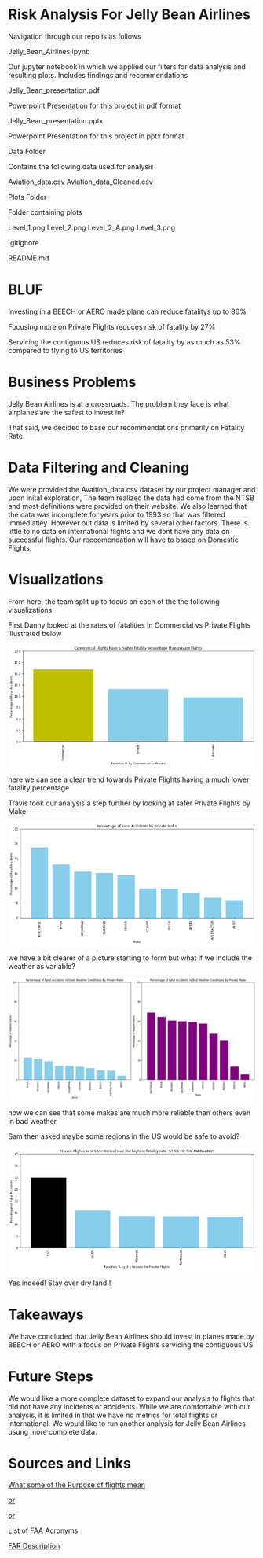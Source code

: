 # Risk Analysis For Jelly Bean Airlines

Navigation through our repo is as follows

Jelly_Bean_Airlines.ipynb

   Our jupyter notebook in which we applied our filters for data analysis and resulting plots. 
   Includes findings and recommendations

Jelly_Bean_presentation.pdf

   Powerpoint Presentation for this project in pdf format

Jelly_Bean_presentation.pptx

   Powerpoint Presentation for this project in pptx format

Data Folder

   Contains the following data used for analysis 

   Aviation_data.csv
   Aviation_data_Cleaned.csv

Plots Folder

   Folder containing plots
   
   Level_1.png
   Level_2.png
   Level_2_A.png 
   Level_3.png
   

.gitignore

README.md

# BLUF

Investing in a BEECH or AERO made plane can reduce fatalitys up to 86%

Focusing more on Private Flights reduces risk of fatality by 27%

Servicing the contiguous US reduces risk of fatality by as much as 53%
compared to flying to US territories


# Business Problems

Jelly Bean Airlines is at a crossroads. The problem they face is what airplanes are the safest to invest in? 

That said, we decided to base our recommendations primarily on Fatality Rate.


# Data Filtering and Cleaning

We were provided the Avaition_data.csv dataset by our project manager and
upon inital exploration, The team realized the data had come from the NTSB
and most definitions were provided on their website. We also learned that
the data was incomplete for years prior to 1993 so that was filtered immediatley.
However out data is limited by several other factors. There is little to no
data on international flights and we dont have any data on successful flights.
Our reccomendation will have to based on Domestic Flights. 


# Visualizations

From here, the team split up to focus on each of the the following visualizations

First Danny looked at the rates of fatalities in Commercial vs Private Flights illustrated below

![Level_1_Plot](plots/Level_1.png)

here we can see a clear trend towards Private Flights having a much lower fatality percentage



Travis took our analysis a step further by looking at safer Private Flights by Make

![Level_2_Plot](plots/Level_2.png)

we have a bit clearer of a picture starting to form but what if we include the weather as variable?

![Level_2_A_Plot](plots/Level_2_A.png)

now we can see that some makes are much more reliable than others even in bad weather


Sam then asked maybe some regions in the US would be safe to avoid?

![Level_3_Plot](plots/Level_3.png)

Yes indeed! Stay over dry land!! 



# Takeaways
We have concluded that Jelly Bean Airlines should invest in planes made by BEECH or AERO with a focus on Private Flights servicing the contiguous US

# Future Steps

We would like a more complete dataset to expand our analysis to flights that did not have any incidents or accidents.
While we are comfortable with our analysis, it is limited in that we have no metrics for total flights or international.
We would like to run another analysis for Jelly Bean Airlines usung more complete data.

# Sources and Links
[What some of the Purpose of flights mean](https://www.ntsb.gov/safety/safety-studies/Documents/SS0101.pdf) 

[or](https://www.faa.gov/sites/faa.gov/files/2022GASurvey-Appendix-B-Documents_04DEC2023V1.pdf) 

[or](https://ia903102.us.archive.org/17/items/6560171-Survival-Flight-Accident-Report/6560171-Survival-Flight-Accident-Report.pdf)

[List of FAA Acronyms](https://www.proairpilot.com/faa-acronyms-list.html)

[FAR Description](https://www.ecfr.gov/current/title-14/chapter-I/subchapter-G)